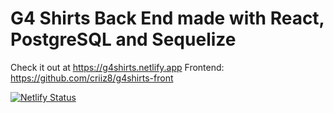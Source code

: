 # G4 Shirts Back End made with React, PostgreSQL and Sequelize

Check it out at https://g4shirts.netlify.app
Frontend: https://github.com/criiz8/g4shirts-front

[![Netlify Status](https://api.netlify.com/api/v1/badges/35dc2956-a8c0-4079-9397-ed00aa8ff775/deploy-status)](https://app.netlify.com/sites/crisariza/deploys)
